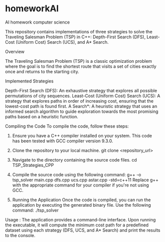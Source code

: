 # homeworkAI
AI homework computer science 

This repository contains implementations of three strategies to solve the Traveling Salesman Problem (TSP) in C++: Depth-First Search (DFS), Least-Cost (Uniform Cost) Search (UCS), and A* Search.

Overview

The Traveling Salesman Problem (TSP) is a classic optimization problem where the goal is to find the shortest route that visits a set of cities exactly once and returns to the starting city.

Implemented Strategies

Depth-First Search (DFS): An exhaustive strategy that explores all possible permutations of city sequences.
Least-Cost (Uniform Cost) Search (UCS): A strategy that explores paths in order of increasing cost, ensuring that the lowest-cost path is found first.
A Search*: A heuristic strategy that uses an informed search algorithm to guide exploration towards the most promising paths based on a heuristic function.

Compiling the Code
To compile the code, follow these steps:

1. Ensure you have a C++ compiler installed on your system. This code has been tested with GCC compiler version 9.3.0.

2. Clone the repository to your local machine.
        git clone <repository_url>

3. Navigate to the directory containing the source code files.
       cd TSP_Strategies_CPP
   
4. Compile the source code using the following command:
        g++ -o tsp_solver main.cpp dfs.cpp ucs.cpp astar.cpp -std=c++11
   Replace g++ with the appropriate command for your compiler if you're not using GCC.

5. Running the Application
  Once the code is compiled, you can run the application by executing the generated binary file. Use the following command:
            ./tsp_solver
   
Usage :
  The application provides a command-line interface. Upon running the executable, it will compute the minimum cost path for a predefined dataset using each strategy (DFS, UCS, and A* Search) and print the results to the console.
